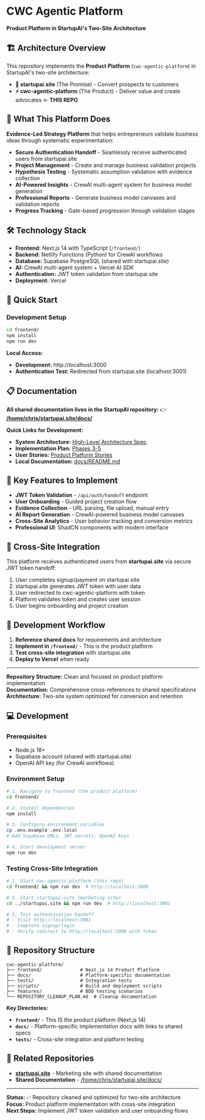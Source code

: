 # CWC Agentic Platform

**Product Platform in StartupAI's Two-Site Architecture**

## 🏗️ Architecture Overview

This repository implements the **Product Platform** (`cwc-agentic-platform`) in StartupAI's two-site architecture:

- **🎯 startupai.site** (The Promise) - Convert prospects to customers
- **⚡ cwc-agentic-platform** (The Product) - Deliver value and create advocates ← **THIS REPO**

## 🚀 What This Platform Does

**Evidence-Led Strategy Platform** that helps entrepreneurs validate business ideas through systematic experimentation:

- **Secure Authentication Handoff** - Seamlessly receive authenticated users from startupai.site
- **Project Management** - Create and manage business validation projects
- **Hypothesis Testing** - Systematic assumption validation with evidence collection
- **AI-Powered Insights** - CrewAI multi-agent system for business model generation
- **Professional Reports** - Generate business model canvases and validation reports
- **Progress Tracking** - Gate-based progression through validation stages

## 🛠️ Technology Stack

- **Frontend:** Next.js 14 with TypeScript (`/frontend/`)
- **Backend:** Netlify Functions (Python) for CrewAI workflows
- **Database:** Supabase PostgreSQL (shared with startupai.site)
- **AI:** CrewAI multi-agent system + Vercel AI SDK
- **Authentication:** JWT token validation from startupai.site
- **Deployment:** Vercel

## 🚀 Quick Start

### Development Setup
```bash
cd frontend/
npm install
npm run dev
```

**Local Access:**
- **Development:** http://localhost:3000
- **Authentication Test:** Redirected from startupai.site (localhost:3001)

## 📋 Documentation

**All shared documentation lives in the StartupAI repository:**
👉 **[/home/chris/startupai.site/docs/](/home/chris/startupai.site/docs/)**

**Quick Links for Development:**
- **System Architecture:** [High-Level Architecture Spec](../startupai.site/docs/technical/high_level_architectural_spec.md#32-product-platform-cwc-agentic-platform-the-product)
- **Implementation Plan:** [Phases 3-5](../startupai.site/docs/technical/two-site-implementation-plan.md#4-phase-3-product-platform-core-features-cwc-agentic-platform)
- **User Stories:** [Product Platform Stories](../startupai.site/docs/product/user-stories.md)
- **Local Documentation:** [docs/README.md](docs/README.md)

## 🔧 Key Features to Implement

- **JWT Token Validation** - `/api/auth/handoff` endpoint
- **User Onboarding** - Guided project creation flow
- **Evidence Collection** - URL parsing, file upload, manual entry
- **AI Report Generation** - CrewAI-powered business model canvases
- **Cross-Site Analytics** - User behavior tracking and conversion metrics
- **Professional UI**: ShadCN components with modern interface

## 🔗 Cross-Site Integration

This platform receives authenticated users from **startupai.site** via secure JWT token handoff:

1. User completes signup/payment on startupai.site
2. startupai.site generates JWT token with user data
3. User redirected to cwc-agentic-platform with token
4. Platform validates token and creates user session
5. User begins onboarding and project creation

## 🚀 Development Workflow

1. **Reference shared docs** for requirements and architecture
2. **Implement in `/frontend/`** - This is the product platform
3. **Test cross-site integration** with startupai.site
4. **Deploy to Vercel** when ready

---

**Repository Structure:** Clean and focused on product platform implementation  
**Documentation:** Comprehensive cross-references to shared specifications  
**Architecture:** Two-site system optimized for conversion and retention

## 💻 Development

### Prerequisites
- Node.js 18+
- Supabase account (shared with startupai.site)
- OpenAI API key (for CrewAI workflows)

### Environment Setup
```bash
# 1. Navigate to frontend (the product platform)
cd frontend/

# 2. Install dependencies
npm install

# 3. Configure environment variables
cp .env.example .env.local
# Add Supabase URLs, JWT secrets, OpenAI keys

# 4. Start development server
npm run dev
```

### Testing Cross-Site Integration
```bash
# 1. Start cwc-agentic-platform (this repo)
cd frontend/ && npm run dev  # http://localhost:3000

# 2. Start startupai.site (marketing site)
cd ../startupai.site && npm run dev  # http://localhost:3001

# 3. Test authentication handoff
# - Visit http://localhost:3001
# - Complete signup/login
# - Verify redirect to http://localhost:3000 with token
```

## 📁 Repository Structure

```
cwc-agentic-platform/
├── frontend/              # Next.js 14 Product Platform
├── docs/                  # Platform-specific documentation
├── tests/                 # Integration tests
├── scripts/               # Build and deployment scripts
├── features/              # BDD testing scenarios
└── REPOSITORY_CLEANUP_PLAN.md  # Cleanup documentation
```

**Key Directories:**
- **`frontend/`** - This IS the product platform (Next.js 14)
- **`docs/`** - Platform-specific implementation docs with links to shared specs
- **`tests/`** - Cross-site integration and platform testing

## 🔗 Related Repositories

- **[startupai.site](../startupai.site/)** - Marketing site with shared documentation
- **Shared Documentation** - [/home/chris/startupai.site/docs/](/home/chris/startupai.site/docs/)

---

**Status:** ✅ Repository cleaned and optimized for two-site architecture  
**Focus:** Product platform implementation with cross-site integration  
**Next Steps:** Implement JWT token validation and user onboarding flows
